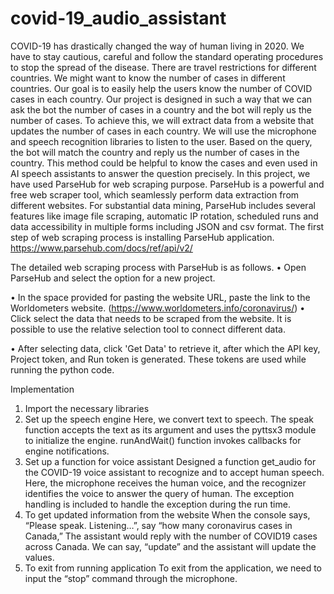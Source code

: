# covid-19_audio_assistant
COVID-19 has drastically changed the way of human living in 2020. We have to stay cautious, careful and follow the standard operating procedures to stop the spread of the disease. There are travel restrictions for different countries. We might want to know the number of cases in different countries. Our goal is to easily help the users know the number of COVID cases in each country. Our project is designed in such a way that we can ask the bot the number of cases in a country and the bot will reply us the number of cases. To achieve this, we will extract data from a website that updates the number of cases in each country. We will use the microphone and speech recognition libraries to listen to the user. Based on the query, the bot will match the country and reply us the number of cases in the country. This method could be helpful to know the cases and even used in AI speech assistants to answer the question precisely. 
In this project, we have used ParseHub for web scraping purpose. ParseHub is a powerful and free web scraper tool, which seamlessly perform data extraction from different websites. For substantial data mining, ParseHub includes several features like image file scraping, automatic IP rotation, scheduled runs and data accessibility in multiple forms including JSON and csv format. The first step of web scraping process is installing ParseHub application.
https://www.parsehub.com/docs/ref/api/v2/

The detailed web scraping process with ParseHub is as follows.
•	Open ParseHub and select the option for a new project. 
 
•	In the space provided for pasting the website URL, paste the link to the Worldometers website.	(https://www.worldometers.info/coronavirus/)
•	Click select the data that needs to be scraped from the website. It is possible to use the relative selection tool to connect different data. 
 
•	After selecting data, click 'Get Data' to retrieve it, after which the API key, Project token, and Run token is generated. These tokens are used while running the python code.
 
Implementation
1. Import the necessary libraries
2. Set up the speech engine
  Here, we convert text to speech. The speak function accepts the text as its argument and uses the pyttsx3 module to initialize the engine. runAndWait() function invokes        callbacks for engine notifications.
3. Set up a function for voice assistant
  Designed a function get_audio for the COVID-19 voice assistant to recognize and to accept human speech. Here, the microphone receives the human voice, and the recognizer identifies the voice to answer the query of human. The exception handling is included to handle the exception during the run time.
 4. To get updated information from the website
  When the console says, “Please speak. Listening…”, say “how many coronavirus cases in Canada,” The assistant would reply with the number of COVID19 cases across Canada. We can say, “update” and the assistant will update the values.
  5. To exit from running application
  To exit from the application, we need to input the “stop” command through the microphone.

